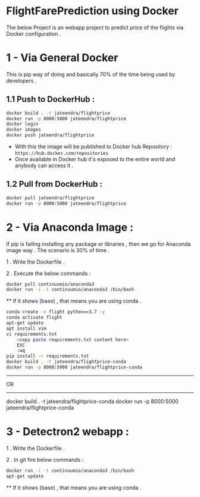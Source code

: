 # FlightFarePrediction using Docker

The below Project is an webapp project to predict price of the flights via Docker configuration .

# 1 - Via General Docker

This is pip way of doing and basically 70% of the time being used by developers .

## 1.1 Push to DockerHub :

```bash
docker build . -t jateendra/flightprice
docker run -p 8000:5000 jateendra/flightprice
docker login
docker images
docker push jateendra/flightprice
```  

* With this the image will be published to Docker hub Repository : `https://hub.docker.com/repositories`
* Once available in Docker hub it's exposed to the entire world and anybody can access it .

## 1.2 Pull from DockerHub :

```bash
docker pull jateendra/flightprice
docker run -p 8000:5000 jateendra/flightprice
```  


# 2 - Via Anaconda Image :

If pip is failing installing any package or libraries , then we go for Anaconda image way . The scenario is 30% of time .

1 . Write the Dockerfile .

2 . Execute the below commands :

```bash
docker pull continuumio/anaconda3
docker run -i -t continuumio/anaconda3 /bin/bash
```
** If it shows (base) , that means you are using conda .

```bash
conda create -n flight python==3.7 -y
conda activate flight
apt-get update
apt install vim
vi requirements.txt
    <copy paste requirements.txt content here>
    ESC
    :wq
pip install -r requirements.txt   
docker build . -t jateendra/flightprice-conda
docker run -p 8000:5000 jateendra/flightprice-conda 
```

***
OR
***

docker build . -t jateendra/flightprice-conda
docker run -p 8000:5000 jateendra/flightprice-conda 

# 3 - Detectron2 webapp :

1 . Write the Dockerfile .

2 . In git fire below commands :

```bash
docker run -i -t continuumio/anaconda3 /bin/bash
apt-get update
```
** If it shows (base) , that means you are using conda .
